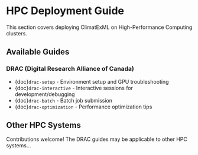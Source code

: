 # HPC Deployment Guide

This section covers deploying ClimatExML on High-Performance Computing clusters.

## Available Guides

### DRAC (Digital Research Alliance of Canada)
- {doc}`drac-setup` - Environment setup and GPU troubleshooting
- {doc}`drac-interactive` - Interactive sessions for development/debugging
- {doc}`drac-batch` - Batch job submission
- {doc}`drac-optimization` - Performance optimization tips

## Other HPC Systems
Contributions welcome! The DRAC guides may be applicable to other HPC systems...